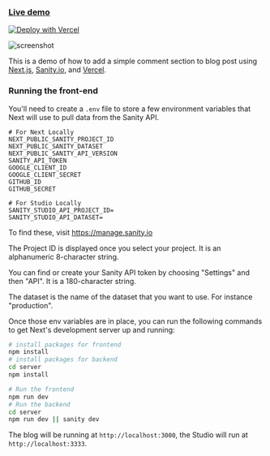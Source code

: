 ### [Live demo](https://techblog-orignal.vercel.app/)

[![Deploy with Vercel](https://vercel.com/button)](https://vercel.com/new/clone?repository-url=https%3A%2F%2Fgithub.com%2Fsanity-io%2Fsanity-template-nextjs-blog-comments&project-name=sanity-next-blog-comments&repository-name=sanity-next-blog-comments&demo-title=Next.js%20Blog%20with%20Comments&demo-description=A%20Next.js%20%2B%20Sanity%20blog%20with%20comments%20stored%20in%20Studio%20via%20API%20routes.&demo-url=https%3A%2F%2Ftemplate-nextjs-blog-comments.sanity.build%2F&demo-image=https%3A%2F%2Fraw.githubusercontent.com%2Fsanity-io%2Fsanity-template-nextjs-blog-comments%2Fmain%2F.sanity-template%2Fassets%2Fpreview-image.jpg&integration-ids=oac_hb2LITYajhRQ0i4QznmKH7gx)

![screenshot](ihttps://i.ibb.co/19XcZHD/tech-blog.png)

This is a demo of how to add a simple comment section to blog post using [Next.js](https://nextjs.org), [Sanity.io](https://www.sanity.io), and [Vercel](https://vercel.com).

### Running the front-end

You'll need to create a `.env` file to store a few environment variables that Next will use to pull data from the Sanity API.

```dotenv
# For Next Locally
NEXT_PUBLIC_SANITY_PROJECT_ID
NEXT_PUBLIC_SANITY_DATASET
NEXT_PUBLIC_SANITY_API_VERSION
SANITY_API_TOKEN
GOOGLE_CLIENT_ID
GOOGLE_CLIENT_SECRET
GITHUB_ID
GITHUB_SECRET

# For Studio Locally
SANITY_STUDIO_API_PROJECT_ID=
SANITY_STUDIO_API_DATASET=
```

To find these, visit https://manage.sanity.io

The Project ID is displayed once you select your project. It is an alphanumeric 8-character string.

You can find or create your Sanity API token by choosing "Settings" and then "API". It is a 180-character string.

The dataset is the name of the dataset that you want to use. For instance "production".

Once those env variables are in place, you can run the following commands to get Next's development server up and running:

```bash
# install packages for frontend
npm install
# install packages for backend
cd server
npm install

# Run the frontend
npm run dev
# Run the backend
cd server
npm run dev || sanity dev
```

The blog will be running at `http://localhost:3000`, the Studio will run at `http://localhost:3333`.
